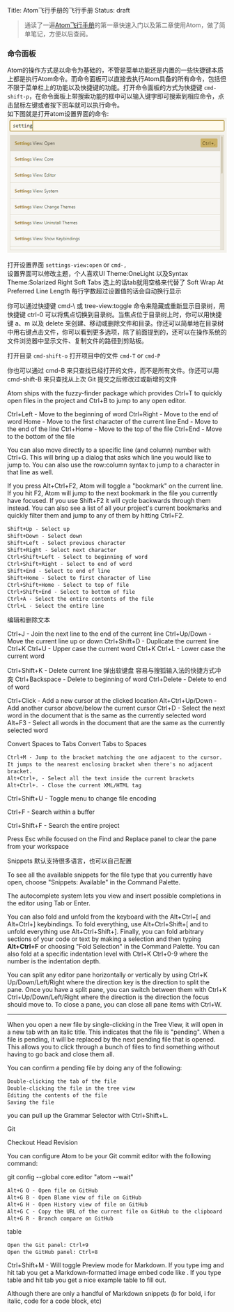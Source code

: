 Title: Atom飞行手册的飞行手册
Status: draft

> 通读了一遍[Atom飞行手册](http://flight-manual.atom.io/)的第一章快速入门以及第二章使用Atom，做了简单笔记，方便以后查阅。

### 命令面板
Atom的操作方式是以命令为基础的，不管是菜单功能还是内置的一些快捷键本质上都是执行Atom命令。而命令面板可以直接去执行Atom具备的所有命令，包括但不限于菜单栏上的功能以及快捷键的功能。打开命令面板的方式为快捷键 `cmd-shift-p`，在命令面板上带搜索功能的框中可以输入键字即可搜索到相应命令，点击鼠标左键或者按下回车就可以执行命令。  
如下图就是打开atom设置界面的命令:
![](../content/images/2017/12/Atom命令面板.png)

打开设置界面 `settings-view:open` or `cmd-,`  
设置界面可以修改主题，个人喜欢UI Theme:OneLight 以及Syntax Theme:Solarized Right
Soft Tabs 选上的话tab就用空格来代替了
Soft Wrap At Preferred Line Length 每行字数超过设置值的话会自动换行显示

你可以通过快捷键 cmd-\ 或 tree-view:toggle 命令来隐藏或重新显示目录树，用快捷键 ctrl-0 可以将焦点切换到目录树。当焦点位于目录树上时，你可以用快捷键 a、m 以及 delete 来创建、移动或删除文件和目录。你还可以简单地在目录树中用右键点击文件，你可以看到更多选项，除了前面提到的，还可以在操作系统的文件浏览器中显示文件、复制文件的路径到剪贴板。

打开目录 `cmd-shift-o`
打开项目中的文件  `cmd-T` or `cmd-P`

你也可以通过 cmd-B 来只查找已经打开的文件，而不是所有文件。你还可以用 cmd-shift-B
来只查找从上次 Git 提交之后修改过或新增的文件

Atom ships with the fuzzy-finder package which provides Ctrl+T to quickly open files in the project and Ctrl+B to jump to any open editor.

Ctrl+Left - Move to the beginning of word
Ctrl+Right - Move to the end of word
Home - Move to the first character of the current line
End - Move to the end of the line
Ctrl+Home - Move to the top of the file
Ctrl+End - Move to the bottom of the file

You can also move directly to a specific line (and column) number with Ctrl+G. This will bring up a dialog that asks which line you would like to jump to. You can also use the row:column syntax to jump to a character in that line as well.

If you press Alt+Ctrl+F2, Atom will toggle a "bookmark" on the current line.
If you hit F2, Atom will jump to the next bookmark in the file you currently have focused. If you use Shift+F2 it will cycle backwards through them instead.
You can also see a list of all your project's current bookmarks and quickly filter them and jump to any of them by hitting Ctrl+F2.


    Shift+Up - Select up
    Shift+Down - Select down
    Shift+Left - Select previous character
    Shift+Right - Select next character
    Ctrl+Shift+Left - Select to beginning of word
    Ctrl+Shift+Right - Select to end of word
    Shift+End - Select to end of line
    Shift+Home - Select to first character of line
    Ctrl+Shift+Home - Select to top of file
    Ctrl+Shift+End - Select to bottom of file
    Ctrl+A - Select the entire contents of the file
    Ctrl+L - Select the entire line

编辑和删除文本

Ctrl+J - Join the next line to the end of the current line
Ctrl+Up/Down - Move the current line up or down
Ctrl+Shift+D - Duplicate the current line
Ctrl+K Ctrl+U - Upper case the current word
Ctrl+K Ctrl+L - Lower case the current word

Ctrl+Shift+K - Delete current line   弹出软键盘  容易与搜狐输入法的快捷方式冲突
Ctrl+Backspace - Delete to beginning of word
Ctrl+Delete - Delete to end of word


Ctrl+Click - Add a new cursor at the clicked location
Alt+Ctrl+Up/Down - Add another cursor above/below the current cursor
Ctrl+D - Select the next word in the document that is the same as the currently selected word
Alt+F3 - Select all words in the document that are the same as the currently selected word


Convert Spaces to Tabs
Convert Tabs to Spaces


    Ctrl+M - Jump to the bracket matching the one adjacent to the cursor. It jumps to the nearest enclosing bracket when there's no adjacent bracket.
    Alt+Ctrl+, - Select all the text inside the current brackets
    Alt+Ctrl+. - Close the current XML/HTML tag

Ctrl+Shift+U - Toggle menu to change file encoding

Ctrl+F - Search within a buffer

Ctrl+Shift+F - Search the entire project

Press Esc while focused on the Find and Replace panel to clear the pane from your workspace

Snippets 默认支持很多语言，也可以自己配置

To see all the available snippets for the file type that you currently have open, choose "Snippets: Available" in the Command Palette.

The autocomplete system lets you view and insert possible completions in the editor using Tab or Enter.



You can also fold and unfold from the keyboard with the Alt+Ctrl+[ and Alt+Ctrl+] keybindings.
To fold everything, use Alt+Ctrl+Shift+[ and to unfold everything use Alt+Ctrl+Shift+].
Finally, you can fold arbitrary sections of your code or text by making a selection and then typing ********Alt+Ctrl+F******** or choosing "Fold Selection" in the Command Palette.
You can also fold at a specific indentation level with Ctrl+K Ctrl+0-9 where the number is the indentation depth.


You can split any editor pane horizontally or vertically by using Ctrl+K Up/Down/Left/Right where the direction key is the direction to split the pane. Once you have a split pane, you can switch between them with Ctrl+K Ctrl+Up/Down/Left/Right where the direction is the direction the focus should move to.
To close a pane, you can close all pane items with Ctrl+W.

***
When you open a new file by single-clicking in the Tree View, it will open in a new tab with an italic title. This indicates that the file is "pending". When a file is pending, it will be replaced by the next pending file that is opened. This allows you to click through a bunch of files to find something without having to go back and close them all.

You can confirm a pending file by doing any of the following:

    Double-clicking the tab of the file
    Double-clicking the file in the tree view
    Editing the contents of the file
    Saving the file


 you can pull up the Grammar Selector with Ctrl+Shift+L.



 Git

 Checkout Head Revision


 You can configure Atom to be your Git commit editor with the following command:

git config --global core.editor "atom --wait"


    Alt+G O - Open file on GitHub
    Alt+G B - Open Blame view of file on GitHub
    Alt+G H - Open History view of file on GitHub
    Alt+G C - Copy the URL of the current file on GitHub to the clipboard
    Alt+G R - Branch compare on GitHub

table


    Open the Git panel: Ctrl+9
    Open the GitHub panel: Ctrl+8


Ctrl+Shift+M - Will toggle Preview mode for Markdown.
If you type img and hit tab you get a Markdown-formatted image embed code like ![](). If you type table and hit tab you get a nice example table to fill out.

Although there are only a handful of Markdown snippets (b for bold, i for italic, code for a code block, etc)

